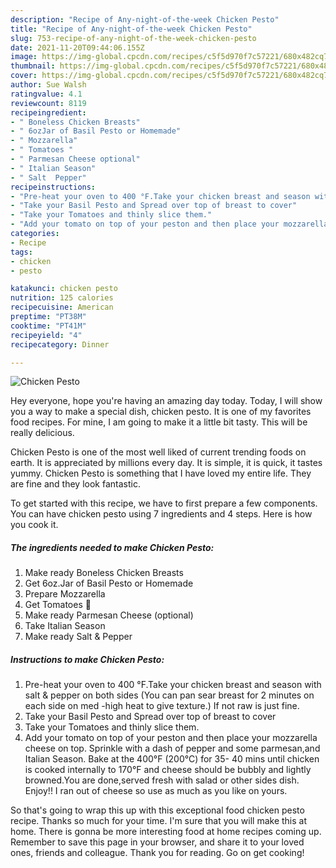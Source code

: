 ```yaml
---
description: "Recipe of Any-night-of-the-week Chicken Pesto"
title: "Recipe of Any-night-of-the-week Chicken Pesto"
slug: 753-recipe-of-any-night-of-the-week-chicken-pesto
date: 2021-11-20T09:44:06.155Z
image: https://img-global.cpcdn.com/recipes/c5f5d970f7c57221/680x482cq70/chicken-pesto-recipe-main-photo.jpg
thumbnail: https://img-global.cpcdn.com/recipes/c5f5d970f7c57221/680x482cq70/chicken-pesto-recipe-main-photo.jpg
cover: https://img-global.cpcdn.com/recipes/c5f5d970f7c57221/680x482cq70/chicken-pesto-recipe-main-photo.jpg
author: Sue Walsh
ratingvalue: 4.1
reviewcount: 8119
recipeingredient:
- " Boneless Chicken Breasts"
- " 6ozJar of Basil Pesto or Homemade"
- " Mozzarella"
- " Tomatoes "
- " Parmesan Cheese optional"
- " Italian Season"
- " Salt  Pepper"
recipeinstructions:
- "Pre-heat your oven to 400 °F.Take your chicken breast and season with salt &amp; pepper on both sides (You can pan sear breast for 2 minutes on each side on med -high heat to give texture.) If not raw is just fine."
- "Take your Basil Pesto and Spread over top of breast to cover"
- "Take your Tomatoes and thinly slice them."
- "Add your tomato on top of your peston and then place your mozzarella cheese on top. Sprinkle with a dash of pepper and some parmesan,and Italian Season. Bake at the 400°F (200°C) for 35- 40 mins until chicken is cooked internally to 170°F and cheese should be bubbly and lightly browned.You are done,served fresh with salad or other sides dish. Enjoy!! I ran out of cheese so use as much as you like on yours."
categories:
- Recipe
tags:
- chicken
- pesto

katakunci: chicken pesto 
nutrition: 125 calories
recipecuisine: American
preptime: "PT38M"
cooktime: "PT41M"
recipeyield: "4"
recipecategory: Dinner

---
```



![Chicken Pesto](https://img-global.cpcdn.com/recipes/c5f5d970f7c57221/680x482cq70/chicken-pesto-recipe-main-photo.jpg)

Hey everyone, hope you're having an amazing day today. Today, I will show you a way to make a special dish, chicken pesto. It is one of my favorites food recipes. For mine, I am going to make it a little bit tasty. This will be really delicious.

Chicken Pesto is one of the most well liked of current trending foods on earth. It is appreciated by millions every day. It is simple, it is quick, it tastes yummy. Chicken Pesto is something that I have loved my entire life. They are fine and they look fantastic.




To get started with this recipe, we have to first prepare a few components. You can have chicken pesto using 7 ingredients and 4 steps. Here is how you cook it.

<!--inarticleads1-->

##### The ingredients needed to make Chicken Pesto:

1. Make ready  Boneless Chicken Breasts
1. Get  6oz.Jar of Basil Pesto or Homemade
1. Prepare  Mozzarella
1. Get  Tomatoes 🍅
1. Make ready  Parmesan Cheese (optional)
1. Take  Italian Season
1. Make ready  Salt &amp; Pepper




<!--inarticleads2-->

##### Instructions to make Chicken Pesto:

1. Pre-heat your oven to 400 °F.Take your chicken breast and season with salt &amp; pepper on both sides (You can pan sear breast for 2 minutes on each side on med -high heat to give texture.) If not raw is just fine.
1. Take your Basil Pesto and Spread over top of breast to cover
1. Take your Tomatoes and thinly slice them.
1. Add your tomato on top of your peston and then place your mozzarella cheese on top. Sprinkle with a dash of pepper and some parmesan,and Italian Season. Bake at the 400°F (200°C) for 35- 40 mins until chicken is cooked internally to 170°F and cheese should be bubbly and lightly browned.You are done,served fresh with salad or other sides dish. Enjoy!! I ran out of cheese so use as much as you like on yours.




So that's going to wrap this up with this exceptional food chicken pesto recipe. Thanks so much for your time. I'm sure that you will make this at home. There is gonna be more interesting food at home recipes coming up. Remember to save this page in your browser, and share it to your loved ones, friends and colleague. Thank you for reading. Go on get cooking!
